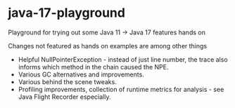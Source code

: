 # java-17-playground
Playground for trying out some Java 11 -> Java 17 features hands on

Changes not featured as hands on examples are among other things
- Helpful NullPointerException - instead of just line number, the trace also informs which method in the chain caused the NPE.
- Various GC alternatives and improvements.
- Various behind the scene tweaks.
- Profiling improvements, collection of runtime metrics for analysis - see Java Flight Recorder especially.